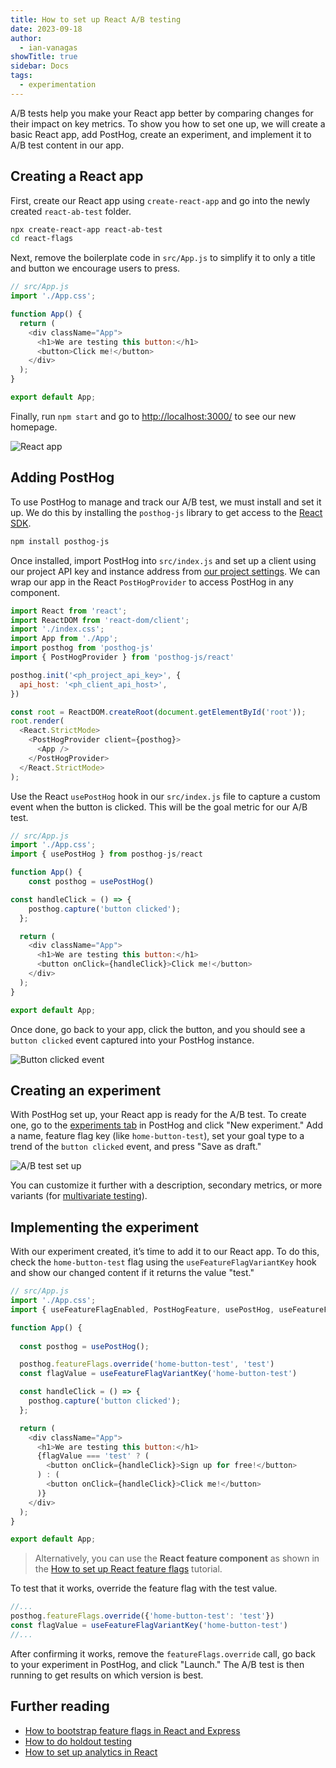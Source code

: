```yaml
---
title: How to set up React A/B testing
date: 2023-09-18
author:
  - ian-vanagas
showTitle: true
sidebar: Docs
tags:
  - experimentation
---
```


A/B tests help you make your React app better by comparing changes for their impact on key metrics. To show you how to set one up, we will create a basic React app, add PostHog, create an experiment, and implement it to A/B test content in our app.

## Creating a React app

First, create our React app using `create-react-app` and go into the newly created `react-ab-test` folder.

```bash
npx create-react-app react-ab-test
cd react-flags
```

Next, remove the boilerplate code in `src/App.js` to simplify it to only a title and button we encourage users to press.

```js
// src/App.js
import './App.css';

function App() {
  return (
    <div className="App">
      <h1>We are testing this button:</h1>
      <button>Click me!</button>
    </div>
  );
}

export default App;
```

Finally, run `npm start` and go to [http://localhost:3000/](http://localhost:3000/) to see our new homepage.

![React app](https://res.cloudinary.com/dmukukwp6/image/upload/v1710055416/posthog.com/contents/images/tutorials/react-ab-testing/app.png)

## Adding PostHog

To use PostHog to manage and track our A/B test, we must install and set it up. We do this by installing the `posthog-js` library to get access to the [React SDK](/docs/libraries/react).

```bash
npm install posthog-js
```

Once installed, import PostHog into `src/index.js` and set up a client using our project API key and instance address from [our project settings](https://app.posthog.com/project/settings). We can wrap our app in the React `PostHogProvider` to access PostHog in any component.

```js
import React from 'react';
import ReactDOM from 'react-dom/client';
import './index.css';
import App from './App';
import posthog from 'posthog-js'
import { PostHogProvider } from 'posthog-js/react'

posthog.init('<ph_project_api_key>', {
  api_host: '<ph_client_api_host>',
})

const root = ReactDOM.createRoot(document.getElementById('root'));
root.render(
  <React.StrictMode>
    <PostHogProvider client={posthog}>
      <App />
    </PostHogProvider>
  </React.StrictMode>
);
```

Use the React `usePostHog` hook in our `src/index.js` file to capture a custom event when the button is clicked. This will be the goal metric for our A/B test.

```js
// src/App.js
import './App.css';
import { usePostHog } from posthog-js/react

function App() {
	const posthog = usePostHog()

const handleClick = () => {
    posthog.capture('button clicked');
  };

  return (
    <div className="App">
      <h1>We are testing this button:</h1>
      <button onClick={handleClick}>Click me!</button>
    </div>
  );
}

export default App;
```

Once done, go back to your app, click the button, and you should see a `button clicked` event captured into your PostHog instance.

![Button clicked event](https://res.cloudinary.com/dmukukwp6/image/upload/v1710055416/posthog.com/contents/images/tutorials/react-ab-testing/event.png)

## Creating an experiment

With PostHog set up, your React app is ready for the A/B test. To create one, go to the [experiments tab](https://app.posthog.com/experiments) in PostHog and click "New experiment." Add a name, feature flag key (like `home-button-test`), set your goal type to a trend of the `button clicked` event, and press "Save as draft." 

![A/B test set up](https://res.cloudinary.com/dmukukwp6/image/upload/v1710055416/posthog.com/contents/images/tutorials/react-ab-testing/ab-test.png)

You can customize it further with a description, secondary metrics, or more variants (for [multivariate testing](/product-engineers/what-is-multivariate-testing-examples)). 

## Implementing the experiment

With our experiment created, it’s time to add it to our React app. To do this, check the `home-button-test` flag using the `useFeatureFlagVariantKey` hook and show our changed content if it returns the value "test."

```js
// src/App.js
import './App.css';
import { useFeatureFlagEnabled, PostHogFeature, usePostHog, useFeatureFlagVariantKey } from 'posthog-js/react';

function App() {
  
  const posthog = usePostHog();

  posthog.featureFlags.override('home-button-test', 'test')
  const flagValue = useFeatureFlagVariantKey('home-button-test')

  const handleClick = () => {
    posthog.capture('button clicked');
  };

  return (
    <div className="App">
      <h1>We are testing this button:</h1>
      {flagValue === 'test' ? (
        <button onClick={handleClick}>Sign up for free!</button>
      ) : (
        <button onClick={handleClick}>Click me!</button>
      )}
    </div>
  );
}

export default App;
```

> Alternatively, you can use the **React feature component** as shown in the [How to set up React feature flags](/tutorials/react-feature-flags#using-the-posthog-feature-component) tutorial.

To test that it works, override the feature flag with the test value.

```js
//...
posthog.featureFlags.override({'home-button-test': 'test'})
const flagValue = useFeatureFlagVariantKey('home-button-test')
//...
```

After confirming it works, remove the `featureFlags.override` call, go back to your experiment in PostHog, and click "Launch." The A/B test is then running to get results on which version is best.

## Further reading

- [How to bootstrap feature flags in React and Express](/tutorials/bootstrap-feature-flags-react)
- [How to do holdout testing](/tutorials/holdout-testing)
- [How to set up analytics in React](/tutorials/react-analytics)
